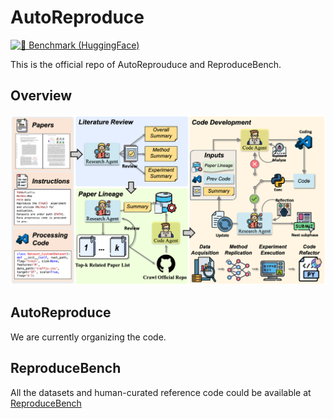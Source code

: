 # AutoReproduce

[![🤗 Benchmark (HuggingFace)](https://img.shields.io/badge/Dataset-HuggingFace-FFD21E.svg?logo=huggingface&logoColor=yellow)](https://huggingface.co/datasets/xxxllz/ReproduceBench) 

This is the official repo of AutoReprouduce and ReproduceBench.

## Overview
![main](autorp.png)

## AutoReproduce
We are currently organizing the code.

## ReproduceBench

All the datasets and human-curated reference code could be available at [ReproduceBench](https://huggingface.co/datasets/xxxllz/ReproduceBench)

##
